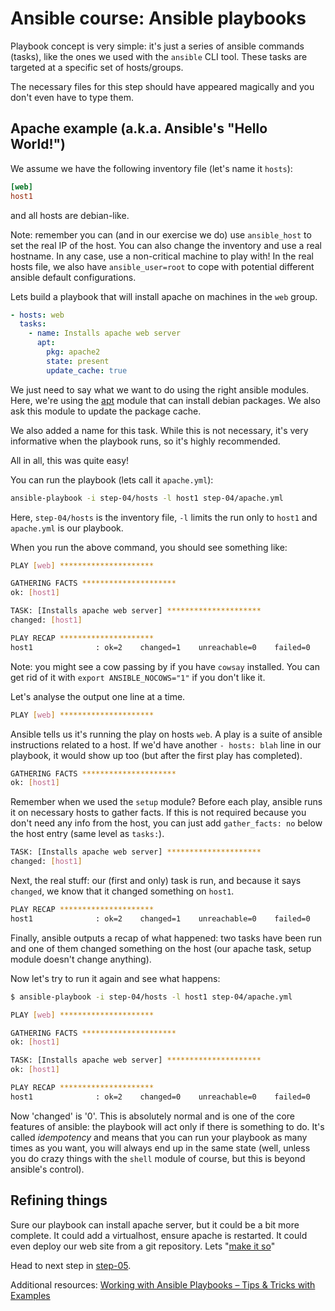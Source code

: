 # Ansible course: Ansible playbooks

Playbook concept is very simple: it's just a series of ansible commands
(tasks), like the ones we used with the `ansible` CLI tool. These tasks are
targeted at a specific set of hosts/groups.

The necessary files for this step should have appeared magically and you don't
even have to type them.

## Apache example (a.k.a. Ansible's "Hello World!")

We assume we have the following inventory file (let's name it `hosts`):

```ini
[web]
host1
```

and all hosts are debian-like.

Note: remember you can (and in our exercise we do) use `ansible_host` to set
the real IP of the host. You can also change the inventory and use a real
hostname. In any case, use a non-critical machine to play with! In the real
hosts file, we also have `ansible_user=root` to cope with potential different
ansible default configurations.

Lets build a playbook that will install apache on machines in the `web` group.

```yaml
- hosts: web
  tasks:
    - name: Installs apache web server
      apt:
        pkg: apache2
        state: present
        update_cache: true
```

We just need to say what we want to do using the right ansible modules. Here,
we're using the [apt](http://docs.ansible.com/apt_module.html) module that can
install debian packages. We also ask this module to update the package cache.

We also added a name for this task. While this is not necessary, it's very
informative when the playbook runs, so it's highly recommended.

All in all, this was quite easy!

You can run the playbook (lets call it `apache.yml`):

```bash
ansible-playbook -i step-04/hosts -l host1 step-04/apache.yml
```

Here, `step-04/hosts` is the inventory file, `-l` limits the run only to
`host1` and `apache.yml` is our playbook.

When you run the above command, you should see something like:

```bash
PLAY [web] *********************

GATHERING FACTS *********************
ok: [host1]

TASK: [Installs apache web server] *********************
changed: [host1]

PLAY RECAP *********************
host1              : ok=2    changed=1    unreachable=0    failed=0
```

Note: you might see a cow passing by if you have `cowsay` installed. You can
get rid of it with `export ANSIBLE_NOCOWS="1"` if you don't like it.

Let's analyse the output one line at a time.

```bash
PLAY [web] *********************
```

Ansible tells us it's running the play on hosts `web`. A play is a suite of
ansible instructions related to a host. If we'd have another `- hosts: blah`
line in our playbook, it would show up too (but after the first play has
completed).

```bash
GATHERING FACTS *********************
ok: [host1]
```

Remember when we used the `setup` module? Before each play, ansible runs it on
necessary hosts to gather facts. If this is not required because you don't need
any info from the host, you can just add `gather_facts: no` below the host
entry (same level as `tasks:`).

```bash
TASK: [Installs apache web server] *********************
changed: [host1]
```

Next, the real stuff: our (first and only) task is run, and because it says
`changed`, we know that it changed something on `host1`.

```bash
PLAY RECAP *********************
host1              : ok=2    changed=1    unreachable=0    failed=0
```

Finally, ansible outputs a recap of what happened: two tasks have been run and
one of them changed something on the host (our apache task, setup module
doesn't change anything).

Now let's try to run it again and see what happens:

```bash
$ ansible-playbook -i step-04/hosts -l host1 step-04/apache.yml

PLAY [web] *********************

GATHERING FACTS *********************
ok: [host1]

TASK: [Installs apache web server] *********************
ok: [host1]

PLAY RECAP *********************
host1              : ok=2    changed=0    unreachable=0    failed=0
```

Now 'changed' is '0'. This is absolutely normal and is one of the core features
of ansible: the playbook will act only if there is something to do. It's called
_idempotency_ and means that you can run your playbook as many times as you
want, you will always end up in the same state (well, unless you do crazy
things with the `shell` module of course, but this is beyond ansible's
control).

## Refining things

Sure our playbook can install apache server, but it could be a bit more
complete. It could add a virtualhost, ensure apache is restarted. It could
even deploy our web site from a git repository. Lets "[make it so][]"

Head to next step in
[step-05](https://github.com/leucos/ansible-tuto/tree/master/step-05).

[make it so]: https://www.google.fr/search?q=Michael+DeHaan+%22make+it+so%22 "© Michael DeHaan"

Additional resources:
[Working with Ansible Playbooks – Tips & Tricks with Examples](https://spacelift.io/blog/ansible-playbooks)
